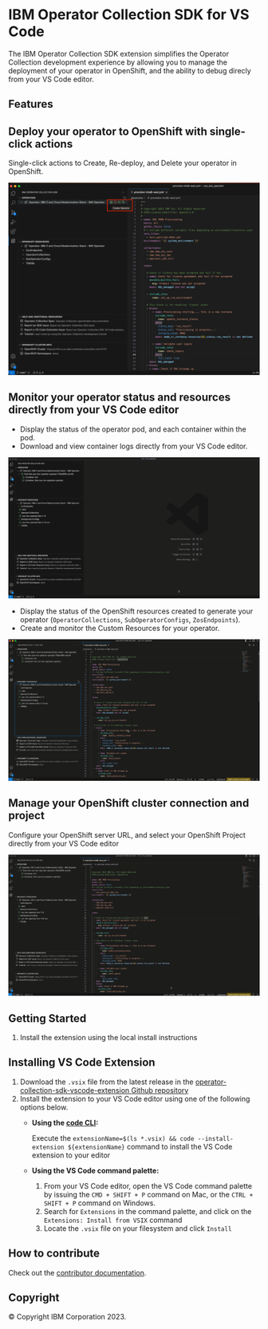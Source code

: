 # IBM Operator Collection SDK for VS Code

The IBM Operator Collection SDK extension simplifies the Operator Collection development experience by allowing you to manage the deployment of your operator in OpenShift, and the ability to debug direcly from your VS Code editor. 

## Features

## Deploy your operator to OpenShift with single-click actions
Single-click actions to Create, Re-deploy, and Delete your operator in OpenShift.

![Deploy and manage operator](./resources/docs/media/oc-sdk-actions.png)

## Monitor your operator status and resources directly from your VS Code editor
- Display the status of the operator pod, and each container within the pod.
- Download and view container logs directly from your VS Code editor.

![Download logs](./resources/docs/media/oc-sdk-download-logs.gif)

- Display the status of the OpenShift resources created to generate your operator (`OperatorCollections`, `SubOperatorConfigs`, `ZosEndpoints`).
- Create and monitor the Custom Resources for your operator.

![Monitor operator status](./resources/docs/media/oc-sdk-view-create-resources.gif)



## Manage your OpenShift cluster connection and project
Configure your OpenShift server URL, and select your OpenShift Project directly from your VS Code editor

![OpenShift configuration](./resources/docs/media/oc-sdk-openshift-connection.gif)


## Getting Started

1. Install the extension using the local install instructions



## Installing VS Code Extension
1. Download the `.vsix` file from the latest release in the [operator-collection-sdk-vscode-extension Github repository](https://github.com/IBM/operator-collection-sdk-vscode-extension/releases)
2. Install the extension to your VS Code editor using one of the following options below.
   - **Using the [code CLI](https://code.visualstudio.com/Download):**
        
        Execute the `extensionName=$(ls *.vsix) && code --install-extension ${extensionName}` command to install the VS Code extension to your editor
   - **Using the VS Code command palette:**

        1. From your VS Code editor, open the VS Code command palette by issuing the `CMD + SHIFT + P` command on Mac, or the `CTRL + SHIFT + P` command on Windows.
        1. Search for `Extensions` in the command palette, and click on the `Extensions: Install from VSIX` command
        1. Locate the `.vsix` file on your filesystem and click `Install`


## How to contribute
Check out the [contributor documentation](CONTRIBUTING.md).


## Copyright
© Copyright IBM Corporation 2023.